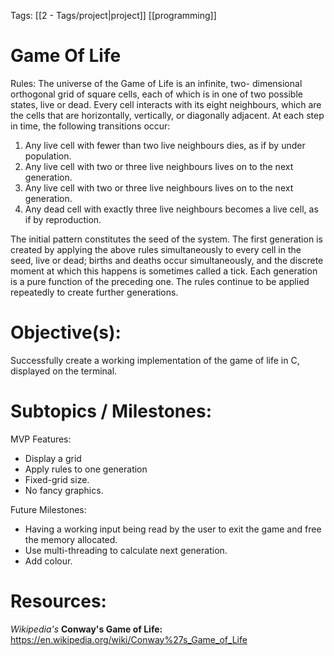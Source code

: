 Tags: [[2 - Tags/project|project]] [[programming]]

# **Game Of Life**

Rules:
The universe of the Game of Life is an infinite, two-
dimensional orthogonal grid of square cells, each of which is in one of two possible states, live or dead. Every cell interacts with its eight neighbours, which are the cells that are horizontally, vertically, or diagonally adjacent. At each step in time, the following transitions occur:

1. Any live cell with fewer than two live neighbours dies, as if by under population.
2. Any live cell with two or three live neighbours lives on to the next generation.
3. Any live cell with two or three live neighbours lives on to the next generation.
4. Any dead cell with exactly three live neighbours becomes a live cell, as if by reproduction.

The initial pattern constitutes the seed of the system. The first generation is created by applying the above rules simultaneously to every cell in the seed, live or dead; births and deaths occur simultaneously, and the discrete moment at which this happens is sometimes called a tick. Each generation is a pure function of the preceding one. The rules continue to be applied repeatedly to create further generations.

# Objective(s):
Successfully create a working implementation of the game of life in C, displayed on the terminal.

# Subtopics / Milestones:
MVP Features:
- Display a grid
- Apply rules to one generation
- Fixed-grid size. 
- No fancy graphics.

Future Milestones:
- Having a working input being read by the user to exit the game and free the memory allocated.
- Use multi-threading to calculate next generation.
- Add colour.

# Resources:
*Wikipedia's*
**Conway's Game of Life:** https://en.wikipedia.org/wiki/Conway%27s_Game_of_Life






